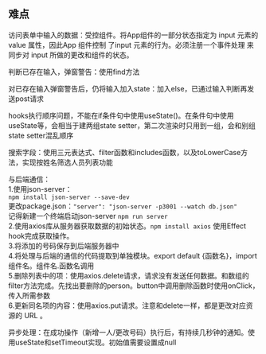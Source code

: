 ## 难点
访问表单中输入的数据：受控组件。将App组件的一部分状态指定为 input 元素的value 属性，因此App 组件控制 了input 元素的行为。必须注册一个事件处理 来同步对 input 所做的更改和组件的状态。<br>

判断已存在输入，弹窗警告：使用find方法<br>

对已存在输入弹窗警告后，仍将输入加入state：加入else，已通过输入判断再发送post请求<br>

hooks执行顺序问题，不能在if条件句中使用useState()。在条件句中使用useState等，会相当于建两组state setter，第二次渲染时只用到一组，会和别组state setter混乱顺序<br>

搜索字段：使用三元表达式、filter函数和includes函数，以及toLowerCase方法，实现按姓名筛选人员列表功能<br>

与后端通信：<br>
1.使用json-server：<br>
```npm install json-server --save-dev```<br>
更改package.json：```"server": "json-server -p3001 --watch db.json"```<br>
记得新建一个终端启动json-server ```npm run server```<br>
2.使用axios库从服务器获取数据的初始状态。```npm install axios``` 使用Effect hook完成获取操作。<br>
3.将添加的号码保存到后端服务器中<br>
4.将处理与后端的通信的代码提取到单独模块。export default {函数名}，import 组件名。组件名.函数名调用<br>
5.删除列表中的项：使用axios.delete请求，请求没有发送任何数据。和数组的 filter方法完成。先找出要删除的person。button中调用删除函数时使用onClick，传入所需参数<br>
6.更新同名项的内容：使用axios.put请求。注意和delete一样，都是更改对应资源的 URL 。<br>

异步处理：在成功操作（新增一人/更改号码）执行后，有持续几秒钟的通知。使用useState和setTimeout实现。初始值需要设置成null<br>